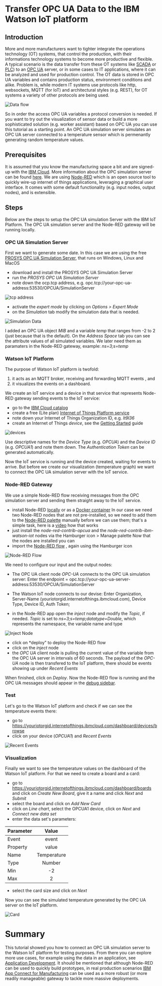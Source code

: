 # Transfer OPC UA Data to the IBM Watson IoT platform
## Introduction
More and more manufacturers  want to tighter integrate the operations technology (OT) systems, that control the production, with their informations technology systems to become more productive and flexible.  
A typical scenario is the data transfer from these OT systems like [SCADA](https://en.wikipedia.org/wiki/SCADA) or [PLC](https://en.wikipedia.org/wiki/Programmable_logic_controller)) to an [OPC UA](https://en.wikipedia.org/wiki/OPC_Unified_Architecture) server, or in some cases to IT applications, where it can be analyzed and used for production control. The OT data is stored in OPC UA variables and contains production status, environment conditions and alike. Problem is, while modern IT systems use protocols like http, websockets, MQTT (for IoT) and architectural styles (e.g. REST), for OT systems a variety of other protocols are being used.

![Data flow](OpcuaToIotp2.jpg)

So in order the access OPC UA variables a protocol conversion is needed.  If you want to try out the visualization of sensor data or build a more sophisticated solution (e.g. worker assistant) based on OPC UA you can use this tutorial as a starting point. An OPC UA simulation server simulates an OPC UA server connected to a temperature sensor which is permenantly generating random temperature values.   

## Prerequisites
It is assumed that you know the manufacturing space a bit and are signed-up with the [IBM Cloud](https://cloud.ibm.com/registration). More information about the OPC simulation server can be found [here](https://downloads.prosysopc.com/opcua/apps/JavaServer/dist/4.0.2-108/Prosys_OPC_UA_Simulation_Server_UserManual.pdf). We are using [Node-RED](https://nodered.org/docs/) which is an open source tool to quickly wire-up internet of things applications, leveraging a graphical user interface. It comes with some default functionality (e.g. input nodes, output nodes), and is extensible. 

## Steps
Below are the steps to setup the OPC UA simulation Server with the IBM IoT Platform. The OPC UA simulation server and the Node-RED gateway will be running locally. 

### OPC UA Simulation Server 
First we want to generate some date. In this case we are using the free [PROSYS OPC UA Simulation Server](https://www.prosysopc.com/products/opc-ua-simulation-server/), that runs on Windows, Linux and MacOS
* download and install the PROSYS OPC UA Simulation Server
* run the *PROSYS OPC UA Simulation Server*  
* note down the ocp.tcp address, e.g. opc.tcp://your-opc-ua-address:53530/OPCUA/SimulationServer

![tcp address](prosys1.jpg)

* activate the *expert mode* by clicking on *Options > Expert Mode*
* on the *Simulation* tab modify the simulation data that is needed.

![Simulation Data](./prosys.jpg)

I added an OPC UA object *MIB* and a variable *temp* that ranges from -2 to 2 (just because that is the default). On the *Address Space* tab you can see the attribute values of all simulated variables. We later need them as paramaters in the Node-RED gateway, example: *ns=3;s=temp* 

### Watson IoT Platform
The purpose of Watson IoT platform is twofold:
1. it acts as an MQTT broker, receiving and forwarding MQTT events , and
2. it visualizes the events on a dashboard. 

We create an IoT service and a device in that service that represents Node-RED gateway sending events to the IoT service:
* go to the [IBM Cloud catalog](https://cloud.ibm.com/catalog)
* create a free (Lite plan) [Internet of Things Platform service](https://cloud.ibm.com/catalog/services/internet-of-things-platform)
* note down your Internet of Things Organization ID, e.g. *lt9l36*
* create an Internet of Things *device*, see the [Getting Started](https://cloud.ibm.com/docs/services/IoT?topic=iot-platform-getting-started) guide

![devices](devices.jpg)

Use descriptive names for the *Device Type* (e.g. *OPCUA*) and the *Device ID* (e.g. *OPCUA1*) and note them down. The *Authentication Token* can be generated automatically.

Now the IoT service is running and the device created, waiting for events to arrive. But before we create our visualization (temperature graph) we want to connect the OPC UA simulation server with the IoT service. 

### Node-RED Gateway
We use a simple Node-RED flow receiving messages from the OPC simulation server and sending them straight away to the IoT service. 

* install Node-RED [locally](https://nodered.org/docs/getting-started/local) or as a [Docker container](https://nodered.org/docs/getting-started/docker) 
 In our case we need two Node-RED nodes that are not pre-installed, so we need to add them to the [Node-RED palette](https://nodered.org/docs/user-guide/editor/palette/) manually before we can use them; that's a simple task, here is a [video](https://www.youtube.com/watch?v=Wlwe5Xry5cA) how that works
* just install the *node-red-contrib-opcua* and the *node-red-contrib-ibm-watson-iot* nodes via the Hamburger icon > Manage palette
Now that the nodes are installed you can
* import the [Node-RED flow](./node-red-flow) , again using the Hamburger icon 

![Node-RED Flow](noderedflow.jpg)

We need to configure our input and the output nodes:
* The OPC UA client node *OPC-UA* connects to the OPC UA simulation server: Enter the endpoint = opc.tcp://your-opc-ua-server-address:53530/OPCUA/SimulationServer
* The Watson IoT node connects to our devise: Enter Organization, Server-Name (youriotorgid.internetofthings.ibmcloud.com), Device Type, Device ID, Auth Token; 

* in the Node-RED app open the *inject* node and modify the *Topic*, if needed. *Topic* is set to *ns=3;s=temp;datatype=Double*, which represents the namespace, the variable name and type

![Inject Node](injectnode.jpg)

* click on *deploy" to deploy the Node-RED flow
* click on the *inject* node
* the *OPC UA* client node is pulling the current value of the variable from the OPC UA server in intervals of 60 seconds.  The payload of the *OPC-UA* node is then transfered to the IoT platform, there should be events showing up under *Recent Events*

When finished, click on *Deploy*.  Now the Node-RED flow is running and the OPC UA messages should appear in the [debug sidebar](https://nodered.org/docs/user-guide/editor/sidebar/debug).

### Test
Let's go to the Watson IoT platform and check if we can see the temperature events there:
* go to https://youriotorgid.internetofthings.ibmcloud.com/dashboard/devices/browse
* click on your device (*OPCUA1*) and *Recent Events*

![Recent Events](recentevents.jpg)

### Visualization
Finally we want to see the temperature values on the dashboard of the Watson IoT platform. For that we need to create a board and a card:
* go to https://youriotorgid.internetofthings.ibmcloud.com/dashboard/boards and click on *Create New Board*, give it a name and click *Next* and *Submit*
* select the board and click on *Add New Card* 
* click on *Line chart*, select the OPCUA1 device, click on *Next* and *Connect new data set*
* enter the data set's parameters:

| Parameter     | Value       | 
| ------------- |:-----------:| 
| Event         | event       | 
| Property      | value       | 
| Name          | Temperature | 
| Type          | Number      | 
| Min           | -2          | 
| Max           | 2           | 
 
* select the card size and click on *Next*

Now you can see the simulated temperature generated by the OPC UA server on the IoT platform.

![Card](card.jpg)

# Summary
This tutorial showed you how to connect an OPC UA simulation server to the Watson IoT platform for testing purposes. From there you can explore more use cases, for example using the data in an application, see [Application Development](https://www.ibm.com/support/knowledgecenter/SSQP8H/iot/platform/applications/app_dev_index.html). It should be mentioned that although Node-RED can be used to quickly build prototypes, in real production scenarios [IBM App Connect for Manufacturing](https://developer.ibm.com/integration/blog/2019/06/21/ibm-app-connect-for-manufacturing-2-0-is-now-available) can be used as a more robust (or more readily manageable) gateway to tackle more massive deployments.
